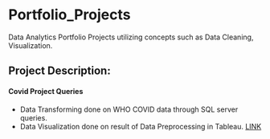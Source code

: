 # Portfolio_Projects

Data Analytics Portfolio Projects utilizing concepts such as Data Cleaning, Visualization.

## Project Description:

#### Covid Project Queries

* Data Transforming done on WHO COVID data through SQL server queries.
* Data Visualization done on result of Data Preprocessing in Tableau. [LINK](https://public.tableau.com/app/profile/vinod.sampath/viz/Covid_Viz_Portfolio_Project/Story1)
